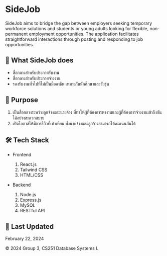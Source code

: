 # SideJob
SideJob aims to bridge the gap between employers seeking temporary workforce solutions and students or young adults looking for flexible, non-permanent employment opportunities. The application facilitates straightforward interactions through posting and responding to job opportunities.

## 📌 What SideJob does
- สื่อกลางสำหรับประกาศรับงาน
- สื่อกลางสำหรับประกาศจ้างงาน
- รองรับงานทั่วไปที่ไม่เป็นมืออาชีพ เหมาะกับนักศึกษาและวัยรุ่น

## 🎯 Purpose
1.	เป็นสื่อกลางระหว่างลูกจ้างและนายจ้าง ที่ทำให้ผู้ที่ต้องการหางานและผู้ที่ต้องการจ้างงานเข้าถึงกันได้อย่างสะดวกสบาย
2.	เปิดโอกาสให้มีการรีวิวที่เท่าเทียม ทั้งนายจ้างและลูกจ้างสามารถให้คะแนนกันได้

## 🛠 Tech Stack

- Frontend
    1. React.js
    2. Tailwind CSS
    3. HTML/CSS

- Backend
    1. Node.js
    2. Express.js
    3. MySQL
    4. RESTful API


## 📅 Last Updated

February 22, 2024


©️ 2024 Group 3, CS251 Database Systems I.